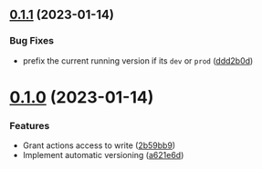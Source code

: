## [0.1.1](https://github.com/mgtourney/website/compare/v0.1.0...v0.1.1) (2023-01-14)


### Bug Fixes

* prefix the current running version if its `dev` or `prod` ([ddd2b0d](https://github.com/mgtourney/website/commit/ddd2b0d213b90ddeca7800ffc3c0843ceef86a55))



# [0.1.0](https://github.com/mgtourney/website/compare/a621e6d0096052e46c1bfbe8a7936fab592cb332...v0.1.0) (2023-01-14)


### Features

* Grant actions access to write ([2b59bb9](https://github.com/mgtourney/website/commit/2b59bb94fbdf5853555e971f113c9d2a5b8b9889))
* Implement automatic versioning ([a621e6d](https://github.com/mgtourney/website/commit/a621e6d0096052e46c1bfbe8a7936fab592cb332))



